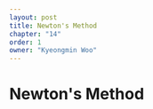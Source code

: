 ```yaml
---
layout: post
title: Newton's Method
chapter: "14"
order: 1
owner: "Kyeongmin Woo"
---
```


# Newton's Method